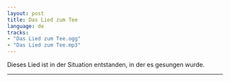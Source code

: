 ```yaml
---
layout: post
title: Das Lied zum Tee
language: de
tracks:
- "Das Lied zum Tee.ogg"
- "Das Lied zum Tee.mp3"
---
```


Dieses Lied ist in der Situation entstanden, in der es gesungen wurde.

---




